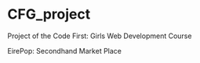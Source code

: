 # CFG_project

Project of the Code First: Girls Web Development Course

EirePop: Secondhand Market Place
